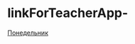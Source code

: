 # linkForTeacherApp-

  [Понедельник](https://github.com/Kirill12a/linkForTeacherApp-/files/8457524/default.pdf)
